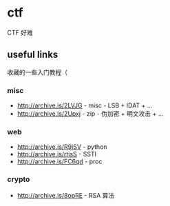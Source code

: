 # ctf

CTF 好难


## useful links

收藏的一些入门教程（

### misc

* http://archive.is/2LVJG - misc - LSB + IDAT + ...
* http://archive.is/2Upxj - zip - 伪加密 + 明文攻击 + ...

### web

* http://archive.is/R9iSV - python
* http://archive.is/rtjsS - SSTI
* http://archive.is/FC6qd - proc

### crypto

* http://archive.is/8opRE - RSA 算法